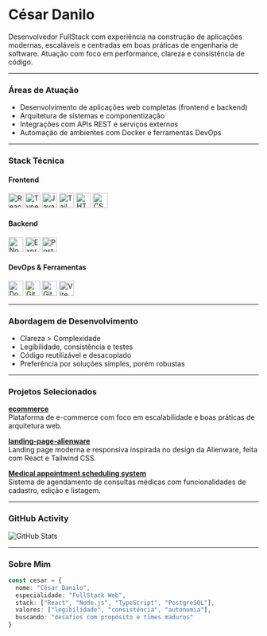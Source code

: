 <h1 align="left">César Danilo</h1>

<p align="left">
Desenvolvedor FullStack com experiência na construção de aplicações modernas, escaláveis e centradas em boas práticas de engenharia de software. Atuação com foco em performance, clareza e consistência de código.
</p>

---

### Áreas de Atuação

- Desenvolvimento de aplicações web completas (frontend e backend)  
- Arquitetura de sistemas e componentização  
- Integrações com APIs REST e serviços externos  
- Automação de ambientes com Docker e ferramentas DevOps

---

### Stack Técnica

#### Frontend

<p align="left">
  <img src="https://cdn.jsdelivr.net/gh/devicons/devicon/icons/react/react-original.svg" title="React" alt="React" width="30"/>
  <img src="https://cdn.jsdelivr.net/gh/devicons/devicon/icons/typescript/typescript-plain.svg" title="TypeScript" alt="TypeScript" width="30"/>
  <img src="https://cdn.jsdelivr.net/gh/devicons/devicon/icons/javascript/javascript-plain.svg" title="JavaScript" alt="JavaScript" width="30"/>
  <img src="https://cdn.jsdelivr.net/gh/devicons/devicon@latest/icons/tailwindcss/tailwindcss-original.svg" title="TailwindCSS" alt="TailwindCSS" width="30"/>
  <img src="https://cdn.jsdelivr.net/gh/devicons/devicon/icons/html5/html5-plain.svg" title="HTML5" alt="HTML5" width="30"/>
  <img src="https://cdn.jsdelivr.net/gh/devicons/devicon/icons/css3/css3-plain.svg" title="CSS3" alt="CSS3" width="30"/>
</p>

#### Backend

<p align="left">
  <img src="https://cdn.jsdelivr.net/gh/devicons/devicon/icons/nodejs/nodejs-plain.svg" title="Node.js" alt="Node.js" width="30"/>
  <img src="https://cdn.jsdelivr.net/gh/devicons/devicon/icons/express/express-original.svg" title="Express" alt="Express" width="30"/>
  <img src="https://cdn.jsdelivr.net/gh/devicons/devicon/icons/postgresql/postgresql-plain.svg" title="PostgreSQL" alt="PostgreSQL" width="30"/>
<!--   <img src="https://cdn.jsdelivr.net/gh/devicons/devicon/icons/prisma/prisma-original.svg" title="Prisma ORM" alt="Prisma" width="30"/> -->
</p>

#### DevOps & Ferramentas

<p align="left">
  <img src="https://cdn.jsdelivr.net/gh/devicons/devicon/icons/docker/docker-plain.svg" title="Docker" alt="Docker" width="30"/>
  <img src="https://cdn.jsdelivr.net/gh/devicons/devicon/icons/git/git-plain.svg" title="Git" alt="Git" width="30"/>
  <img src="https://cdn.jsdelivr.net/gh/devicons/devicon/icons/github/github-original.svg" title="GitHub" alt="GitHub" width="30"/>
  <img src="https://cdn.jsdelivr.net/gh/devicons/devicon/icons/vite/vite-original.svg" title="Vite" alt="Vite" width="30"/>
<!--   <img src="https://cdn.jsdelivr.net/gh/devicons/devicon/icons/webpack/webpack-original.svg" title="Webpack" alt="Webpack" width="30"/> -->
</p>

---

### Abordagem de Desenvolvimento

- Clareza > Complexidade  
- Legibilidade, consistência e testes  
- Código reutilizável e desacoplado  
- Preferência por soluções simples, porém robustas

---

### Projetos Selecionados

**[ecommerce](https://github.com/CesarDanilo/ecommerce)**  
Plataforma de e-commerce com foco em escalabilidade e boas práticas de arquitetura web.

**[landing-page-alienware](https://github.com/CesarDanilo/landing-page-alienware)**  
Landing page moderna e responsiva inspirada no design da Alienware, feita com React e Tailwind CSS.

**[Medical appointment scheduling system](https://github.com/CesarDanilo/Medical-appointment-scheduling-system)**  
Sistema de agendamento de consultas médicas com funcionalidades de cadastro, edição e listagem.



---

### GitHub Activity

<img 
  src="https://github-contributor-stats.vercel.app/api?username=cesardanilo&limit=5&theme=github_dark&combine_all_yearly_contributions=true" 
  alt="GitHub Stats"
/>

---

### Sobre Mim

```ts
const cesar = {
  nome: "César Danilo",
  especialidade: "FullStack Web",
  stack: ["React", "Node.js", "TypeScript", "PostgreSQL"],
  valores: ["legibilidade", "consistência", "autonomia"],
  buscando: "desafios com propósito e times maduros"
}
